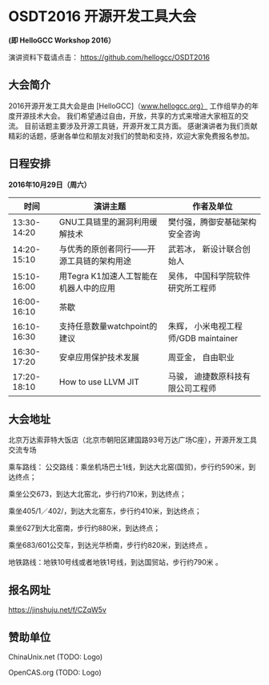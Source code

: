 # OSDT2016 开源开发工具大会
**(即 HelloGCC Workshop 2016）**

演讲资料下载请点击： https://github.com/hellogcc/OSDT2016

## 大会简介
2016开源开发工具大会是由 [HelloGCC]（www.hellogcc.org） 工作组举办的年度开源技术大会。
我们希望通过自由，开放，共享的方式来增进大家相互的交流。
目前话题主要涉及开源工具链，开源开发工具方面。
感谢演讲者为我们贡献精彩的话题，感谢各单位和朋友对我们的赞助和支持，欢迎大家免费报名参加。

## 日程安排
**2016年10月29日（周六）**

|时间|演讲主题|作者及单位|
|----|----|----|
|13:30-14:20|GNU工具链里的漏洞利用缓解技术|樊付强，腾御安基础架构安全咨询|
|14:20-15:10|与优秀的原创者同行——开源工具链的架构用途|武若冰， 新设计联合创始人|
|15:10-16:00|用Tegra K1加速人工智能在机器人中的应用|吴伟， 中国科学院软件研究所工程师|
|16:00-16:10|茶歇 	
|16:10-16:30|支持任意数量watchpoint的建议|朱辉， 小米电视工程师/GDB maintainer|
|16:30-17:20|安卓应用保护技术发展|周亚金， 自由职业|
|17:20-18:10|How to use LLVM JIT|马骏， 迪捷数原科技有限公司工程师|

## 大会地址
北京万达索菲特大饭店（北京市朝阳区建国路93号万达广场C座），开源开发工具交流专场

乘车路线：
公交路线：乘坐机场巴士1线，到达大北窑(国贸)，步行约590米，到达终点；

乘坐公交673，到达大北窑北，步行约710米，到达终点；

乘坐405/1／402/，到达大北窑东，步行约410米，到达终点；

乘坐627到大北窑南，步行约880米，到达终点；

乘坐683/601公交车，到达光华桥南，步行约820米，到达终点 。

地铁路线：地铁10号线或者地铁1号线，到达国贸站，步行约790米 。

## 报名网址

https://jinshuju.net/f/CZqW5v

## 赞助单位

ChinaUnix.net (TODO: Logo)

OpenCAS.org (TODO: Logo)
